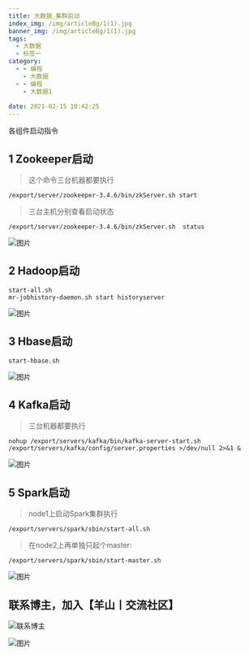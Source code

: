 ```yaml
---
title: 大数据_集群启动
index_img: /img/articleBg/1(1).jpg
banner_img: /img/articleBg/1(1).jpg
tags:
  - 大数据
  - 标签一
category:
  - - 编程
    - 大数据
  - - 编程
    - 大数据1
 
date: 2021-02-15 10:42:25
---
```


各组件启动指令

<!-- more -->

## 1 Zookeeper启动

> 这个命令三台机器都要执行

```
/export/server/zookeeper-3.4.6/bin/zkServer.sh start
```

> 三台主机分别查看启动状态

```
/export/server/zookeeper-3.4.6/bin/zkServer.sh  status
```

![图片](/img/articleContent/大数据_集群启动/1.png)

## 2 Hadoop启动

```
start-all.sh
mr-jobhistory-daemon.sh start historyserver
```

![图片](/img/articleContent/大数据_集群启动/2.png)

## 3 Hbase启动

```
start-hbase.sh  
```

![图片](/img/articleContent/大数据_集群启动/3.png)

## 4 Kafka启动

> 三台机器都要执行

```
nohup /export/servers/kafka/bin/kafka-server-start.sh /export/servers/kafka/config/server.properties >/dev/null 2>&1 &
```

![图片](/img/articleContent/大数据_集群启动/4.png)

## 5 Spark启动

> node1上启动Spark集群执行

```
/export/servers/spark/sbin/start-all.sh
```

> 在node2上再单独只起个master:

```
/export/servers/spark/sbin/start-master.sh
```

![图片](/img/articleContent/大数据_集群启动/5.png)

## 联系博主，加入【羊山丨交流社区】
![联系博主](/img/icon/wechatFindMe.png)

![图片](/img/articleContent/大数据_集群启动/1.png)